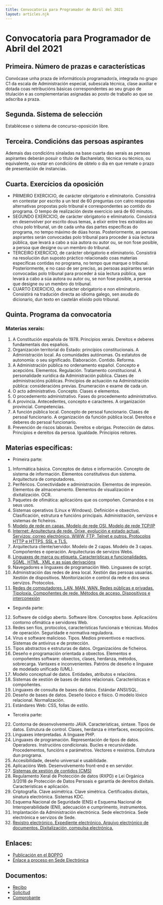 ```yaml
---
title: Convocatoria para Programador de Abril del 2021
layout: articles.njk
---
```


# Convocatoria para Programador de Abril del 2021

## Primeira. Número de prazas e características
Convócase unha praza de informático/a programador/a, integrada no grupo C1 da escala de Administración especial, subescala técnica, clase auxiliar e dotada coas retribucións básicas correspondentes ao seu grupo de titulación e as complementarias asignadas ao posto de traballo ao que se adscriba a praza.

## Segunda. Sistema de selección
Establécese o sistema de concurso-oposición libre.

## Terceira. Condicións das persoas aspirantes
Ademais das condicións sinaladas na base cuarta das xerais as persoas aspirantes deberán posuír o título de Bacharelato, técnica ou técnico, ou equivalente, ou estar en condicións de obtelo o día en que remate o prazo de presentación de instancias.

## Cuarta. Exercícios da oposición
- PRIMEIRO EXERCICIO, de carácter obrigatorio e eliminatorio. Consistirá en contestar por escrito a un test de 60 preguntas con catro respostas alternativas propostas polo tribunal e correspondentes ao contido do programa. O tempo de realización deste exercicio será de 60 minutos.
- SEGUNDO EXERCICIO, de carácter obrigatorio e eliminatorio. Consistirá en desenvolver por escrito dous temas, a elixir entre tres extraídos ao chou polo tribunal, un de cada unha das partes específicas do programa, no tempo máximo de dúas horas. Posteriormente, as persoas aspirantes serán convocadas polo tribunal para proceder á súa lectura pública, que levará a cabo a súa autora ou autor ou, se non fose posible, a persoa que designe ou un membro do tribunal.
- TERCEIRO EXERCICIO, de carácter obrigatorio e eliminatorio. Consistirá na resolución dun suposto práctico relacionado coas materias específicas contidas no programa, no tempo que marque o tribunal. Posteriormente, e no caso de ser preciso, as persoas aspirantes serán convocadas polo tribunal para proceder á súa lectura pública, que levará a cabo a súa autora ou autor ou, se non fose posible, a persoa que designe ou un membro do tribunal.
- CUARTO EXERCICIO, de carácter obrigatorio e non eliminatorio. Consistirá na tradución directa ao idioma galego, sen axuda do dicionario, dun texto en castelán elixido polo tribunal.

## Quinta. Programa da convocatoria

### Materias xerais:
1. A Constitución española de 1978. Principios xerais. Dereitos e deberes fundamentais dos españois.
2. Organización territorial do Estado: princípios constitucionais. A Administración local. As comunidades autónomas. Os estatutos de autonomía: o seu significado. Elaboración. Contido. Reforma.
3. A Administración pública no ordenamento español. Concepto e acepcións. Elementos. Regulación. Tratamento constitucional. A personalidade xurídica da Administración pública. Clases de administracións públicas. Principios de actuación na Administración pública: consideracións previas. Enumeración e exame de cada un.
4. O acto administrativo. Concepto. Clases e elementos.
5. O procedemento administrativo. Fases do procedemento administrativo.
6. A provincia. Antecedentes, concepto e caracteres. A organización provincial. Competencias.
7. A función pública local. Concepto de persoal funcionario. Clases de persoal funcionario. A organización da función pública local. Dereitos e deberes do persoal funcionario.
8. Prevención de riscos laborais. Dereitos e obrigas. Protección de datos. Principios e dereitos da persoa. Igualdade. Principios reitores.

## Materias específicas:

- Primeira parte:
1. Informática básica. Conceptos de datos e información. Concepto de sistema de información. Elementos constitutivos dun sistema. Arquitectura de computadores.
2. Periféricos. Conectividade e administración. Elementos de impresión. Elementos de almacenamento. Elementos de visualización e dixitalización. OCR.
3. Paquetes de ofimática: aplicacións que os compoñen. Comandos e os seus usos.
4. Sistemas operativos (Linux e Windows). Definición e obxectivo. Clasificación, estrutura e funcións principais. Administración, servizos e sistemas de ficheiros.
5. [Modelo de rede en capas. Modelo de rede OSI. Modelo de rede TCP/IP](/articles/osi)
6. [Internet: Arquitectura de rede. Orixe, evolución e estado actual. Servizos: correo electrónico, WWW, FTP, Telnet e outros. Protocolos HTTP e HTTPS, SSL e TLS.](/articles/internet_servicios)
7. Arquitectura cliente/servidor. Modelo de 2 capas. Modelo de 3 capas. Compoñentes e operación. Arquitecturas de servizos Webs.
8. [Linguaxes de marca ou etiqueta. Características e funcionalidades. SGML, HTML, XML e as súas derivacións](/articles/tag_languajes)
9. Navegadores e linguaxes de programación Web. Linguaxes de script.
10. Administración das redes de área local. Xestión das persoas usuarias. Xestión de dispositivos. Monitorización e control da rede e dos seus servizos. Protocolos.
11. [Redes de computadores. LAN, MAN, WAN. Redes públicas e privadas. Tipoloxía. Compoñentes de rede. Métodos de acceso. Dispositivos e interconexión](/articles/redes)

- Segunda parte:
12. Software de código aberto. Software libre. Conceptos base. Aplicacións contorno ofimática e servidores Web.
13. Redes sen fíos, protocolos, características funcionais e técnicas. Modos de operación. Seguridade e normativa reguladora.
14. Virus e software malicioso. Tipos. Medios preventivos e reactivos. Sistemas de antivirus e de protección.
15. Tipos abstractos e estruturas de datos. Organizacións de ficheiros.
16. Deseño e programación orientada a obxectos. Elementos e compoñentes software: obxectos, clases, herdanza, métodos, sobrecarga. Vantaxes e inconvenientes. Patróns de deseño e linguaxe de modelado unificado (UML).
17. Modelo conceptual de datos. Entidades, atributos e relacións.
18. Sistemas de xestión de bases de datos relacionais. Características e compoñentes.
19. Linguaxes de consulta de bases de datos. Estándar ANSI/SQL.
20. Deseño de bases de datos. Deseño lóxico e físico. O modelo lóxico relacional. Normalización.
21. Estándares Web: CSS, follas de estilo.

- Terceira parte:
22. Contorna de desenvolvemento JAVA. Características, sintaxe. Tipos de datos. Estrutura de control. Clases, herdanza e interfaces, excepcións.
23. Linguaxes interpretadas. A linguaxe PHP.
24. Linguaxes de programación. Representación de tipos de datos. Operadores. Instrucións condicionais. Bucles e recursividade. Procedementos, funcións e parámetros. Vectores e rexistros. Estrutura dun programa.
25. Accesibilidade, deseño universal e usabilidade.
26. Aplicacións Web. Desenvolvemento front-end e en servidor.
27. [Sistemas de xestión de contidos (CMS)](/articles/cms)
28. Regulamento Xeral de Protección de datos (RXPD) e Lei Orgánica 3/2018 de Protección de Datos Persoais e garantía de dereitos dixitais. Características e aplicación.
29. Criptografía. Clave asimétrica. Clave simétrica. Certificados dixitais, sinatura electrónica. Sistemas KDC.
30. Esquema Nacional de Seguridade (ENS) e Esquema Nacional de Interoperabilidade (ENI), adecuación e cumprimento, instrumentos.
31. Implantación da Administración electrónica. Sede electrónica. Sede electrónica e servizos de Sede.
32. [Rexistro electrónico. Expediente electrónico. Arquivo electrónico de documentos. Dixitalización, compulsa electrónica.](/articles/registro)

## Enlaces: 

- <a href="" target="_blank">Publicación en el BOPPO</a>
- <a href="https://sede.depo.gal/web/public/employment/employment-public-examination.xhtml?idprocedure=91097386&idoposicion=91359363" target="_blank">Enlace a proceso en Sede Electrónica</a>

## Documentos: 

- <a href="docs/pago_tasa_programador.pdf" target="_blak">Recibo</a>
- <a href="docs/Solicitude_programador.pdf" target="_blak">Solicitud</a>
- <a href="docs/REX_WEB2021022231.pdf" target="_blak">Comprobante</a>
